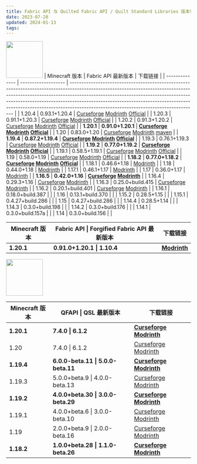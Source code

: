 ```yaml
---
title: Fabric API 与 Quilted Fabric API / Quilt Standard Libraries 版本列表
date: 2023-07-28
updated: 2024-01-13
tags:
---
```

[<img src="https://cdn.modrinth.com/data/P7dR8mSH/icon.png" width="100px" height="100px">](https://modrinth.com/mod/fabric-api)
| Minecraft 版本 | Fabric API 最新版本 | 下载链接                                                                                                                                                                                                                                                                                                                                                                       |
| -------------- | ------------------- | ------------------------------------------------------------------------------------------------------------------------------------------------------------------------------------------------------------------------------------------------------------------------------------------------------------------------------------------------------------------------------ |
| 1.20.4         | 0.93.1+1.20.4       | [Curseforge](https://edge.forgecdn.net/files/5025/338/fabric-api-0.93.1%2b1.20.4.jar)     [Modrinth](https://cdn.modrinth.com/data/P7dR8mSH/versions/2sYBLn0C/fabric-api-0.93.1%2B1.20.4.jar)                                                        [Official](https://maven.fabricmc.net/net/fabricmc/fabric-api/fabric-api/0.93.1%2B1.20.4/fabric-api-0.93.1%2B1.20.4.jar)  |
| 1.20.3         | 0.91.1+1.20.3       | [Curseforge](https://edge.forgecdn.net/files/4905/493/fabric-api-0.91.1%2b1.20.3.jar)       [Modrinth](https://cdn.modrinth.com/data/P7dR8mSH/versions/Yolngp3s/fabric-api-0.91.1%2B1.20.3.jar)                                                       [Official](https://maven.fabricmc.net/net/fabricmc/fabric-api/fabric-api/0.91.1%2B1.20.3/fabric-api-0.91.1%2B1.20.3.jar) |
| 1.20.2         | 0.91.3+1.20.2       | [Curseforge](https://edge.forgecdn.net/files/5010/352/fabric-api-0.91.3%2b1.20.2.jar)          [Modrinth](https://cdn.modrinth.com/data/P7dR8mSH/versions/E43lIzib/fabric-api-0.91.3%2B1.20.2.jar)                                                    [Official](https://maven.fabricmc.net/net/fabricmc/fabric-api/fabric-api/0.91.3%2B1.20.2/fabric-api-0.91.3%2B1.20.2.jar) |
| **1.20.1**     | **0.91.0+1.20.1**   | **[Curseforge](https://edge.forgecdn.net/files/4902/738/fabric-api-0.91.0%2b1.20.1.jar) [Modrinth](https://cdn.modrinth.com/data/P7dR8mSH/versions/YblXfKtI/fabric-api-0.91.0%2B1.20.1.jar) [Official](https://maven.fabricmc.net/net/fabricmc/fabric-api/fabric-api/0.91.0%2B1.20.1/fabric-api-0.91.0%2B1.20.1.jar)**                                                         |
| 1.20           | 0.83.0+1.20         | [Curseforge](https://edge.forgecdn.net/files/4559/72/fabric-api-0.83.0+1.20.jar) [Modrinth](https://cdn.modrinth.com/data/P7dR8mSH/versions/n2c5lxAo/fabric-api-0.83.0%2B1.20.jar) [maven](https://maven.fabricmc.net/net/fabricmc/fabric-api/fabric-api/0.83.0%2B1.20/fabric-api-0.83.0%2B1.20.jar)                                                                           |
| **1.19.4**     | **0.87.2+1.19.4**   | **[Curseforge](https://edge.forgecdn.net/files/4834/896/fabric-api-0.87.2%2b1.19.4.jar) [Modrinth](https://cdn.modrinth.com/data/P7dR8mSH/versions/nyAmoHlr/fabric-api-0.87.2%2B1.19.4.jar) [Official](https://maven.fabricmc.net/net/fabricmc/fabric-api/fabric-api/0.87.2%2B1.19.4/fabric-api-0.87.2%2B1.19.4.jar)**                                                         |
| 1.19.3         | 0.76.1+1.19.3       | [Curseforge](https://edge.forgecdn.net/files/4485/410/fabric-api-0.76.1+1.19.3.jar) [Modrinth](https://cdn.modrinth.com/data/P7dR8mSH/versions/jyKnHEDY/fabric-api-0.76.1%2B1.19.3.jar)    [Official](https://maven.fabricmc.net/net/fabricmc/fabric-api/fabric-api/0.76.1%2B1.19.3/fabric-api-0.76.1%2B1.19.3.jar)                                                            |
| **1.19.2**     | **0.77.0+1.19.2**   | **[Curseforge](https://edge.forgecdn.net/files/4902/659/fabric-api-0.77.0%2b1.19.2.jar) [Modrinth](https://cdn.modrinth.com/data/P7dR8mSH/versions/6g95K303/fabric-api-0.77.0%2B1.19.2.jar) [Official](https://maven.fabricmc.net/net/fabricmc/fabric-api/fabric-api/0.77.0%2B1.19.2/fabric-api-0.77.0%2B1.19.2.jar)**                                                         |
| 1.19.1         | 0.58.5+1.19.1       | [Curseforge](hhttps://edge.forgecdn.net/files/3902/660/fabric-api-0.58.5+1.19.1.jar)  [Modrinth](https://cdn.modrinth.com/data/P7dR8mSH/versions/0.58.5%2B1.19.1/fabric-api-0.58.5%2B1.19.1.jar)        [Official](https://maven.fabricmc.net/net/fabricmc/fabric-api/fabric-api/0.58.5%2B1.19.1/fabric-api-0.58.5%2B1.19.1.jar)                                               |
| 1.19           | 0.58.0+1.19         | [Curseforge](https://edge.forgecdn.net/files/3891/323/fabric-api-0.58.0+1.19.jar)  [Modrinth](https://cdn.modrinth.com/data/P7dR8mSH/versions/0.58.0%2B1.19/fabric-api-0.58.0%2B1.19.jar)         [Official](https://maven.fabricmc.net/net/fabricmc/fabric-api/fabric-api/0.58.0%2B1.19/fabric-api-0.58.0%2B1.19.jar)                                                         |
| **1.18.2**     | **0.77.0+1.18.2**   | **[Curseforge](https://edge.forgecdn.net/files/4902/647/fabric-api-0.77.0%2b1.18.2.jar) [Modrinth](https://cdn.modrinth.com/data/P7dR8mSH/versions/qk28POfr/fabric-api-0.77.0%2B1.18.2.jar) [Official](https://maven.fabricmc.net/net/fabricmc/fabric-api/fabric-api/0.77.0%2B1.18.2/fabric-api-0.77.0%2B1.18.2.jar)**                                                         |
| 1.18.1         | 0.46.6+1.18         | [Modrinth](https://cdn.modrinth.com/data/P7dR8mSH/versions/0.46.6%2B1.18/fabric-api-0.46.6%2B1.18.jar)                                                                                                                                                                                                                                                                         |
| 1.18           | 0.44.0+1.18         | [Modrinth](https://cdn.modrinth.com/data/P7dR8mSH/versions/0.44.0%2B1.18/fabric-api-0.44.0%2B1.18.jar)                                                                                                                                                                                                                                                                         |
| 1.17.1         | 0.46.1+1.17         | [Modrinth](https://cdn.modrinth.com/data/P7dR8mSH/versions/0.46.1%2B1.17/fabric-api-0.46.1%2B1.17.jar)                                                                                                                                                                                                                                                                         |
| 1.17           | 0.36.0+1.17         | [Modrinth](https://cdn.modrinth.com/data/P7dR8mSH/versions/0.36.0%2B1.17/fabric-api-0.36.0%2B1.17.jar)                                                                                                                                                                                                                                                                         |
| **1.16.5**     | **0.42.0+1.16**     | **[Curseforge](https://edge.forgecdn.net/files/3516/413/fabric-api-0.42.0+1.16.jar) [Modrinth](https://cdn.modrinth.com/data/P7dR8mSH/versions/0.42.0%2B1.16/fabric-api-0.42.0%2B1.16.jar)**                                                                                                                                                                                   |
| 1.16.4         | 0.29.3+1.16         | [Curseforge](https://edge.forgecdn.net/files/3159/126/fabric-api-0.29.3+1.16.jar) [Modrinth](https://cdn.modrinth.com/data/P7dR8mSH/versions/0.29.3%2B1.16/fabric-api-0.29.3%2B1.16.jar)                                                                                                                                                                                       |
| 1.16.3         | 0.25.0+build.415    | [Curseforge](https://edge.forgecdn.net/files/3097/415/fabric-api-0.25.0+build.415-1.16.jar) [Modrinth](https://cdn.modrinth.com/data/P7dR8mSH/versions/0.25.0%2Bbuild.415-1.16/fabric-api-0.25.0%2Bbuild.415-1.16.jar)                                                                                                                                                         |
| 1.16.2         | 0.20.1+build.401    | [Curseforge](https://edge.forgecdn.net/files/3049/174/fabric-api-0.20.1+build.401-1.16.jar) [Modrinth](https://cdn.modrinth.com/data/P7dR8mSH/versions/0.20.1%2Bbuild.401-1.16/fabric-api-0.20.1%2Bbuild.401-1.16.jar)                                                                                                                                                         |
| 1.16.1         | 0.18.0+build.387    |                                                                                                                                                                                                                                                                                                                                                                                |
| 1.16           | 0.13.1+build.370    |                                                                                                                                                                                                                                                                                                                                                                                |
| 1.15.2         | 0.28.5+1.15         |                                                                                                                                                                                                                                                                                                                                                                                |
| 1.15.1         | 0.4.27+build.286    |                                                                                                                                                                                                                                                                                                                                                                                |
| 1.15           | 0.4.27+build.286    |                                                                                                                                                                                                                                                                                                                                                                                |
| 1.14.4         | 0.28.5+1.14         |                                                                                                                                                                                                                                                                                                                                                                                |
| 1.14.3         | 0.3.0+build.198     |                                                                                                                                                                                                                                                                                                                                                                                |
| 1.14.2         | 0.3.0+build.176     |                                                                                                                                                                                                                                                                                                                                                                                |
| 1.14.1         | 0.3.0+build.157a    |                                                                                                                                                                                                                                                                                                                                                                                |
| 1.14           | 0.3.0+build.156     |                                                                                                                                                                                                                                                                                                                                                                                |

| Minecraft 版本 | Fabric API \| Forgified Fabric API 最新版本 | 下载链接                                                                                                         |
| -------------- | ------------------------------------------- | ---------------------------------------------------------------------------------------------------------------- |
| **1.20.1**     | **0.91.0+1.20.1 \| 1.10.4**                 | **[Modrinth](https://cdn.modrinth.com/data/Aqlf1Shp/versions/rdpIJ7r3/fabric-api-0.91.0%2B1.10.4%2B1.20.1.jar)** |

[<img src="https://cdn.modrinth.com/data/qvIfYCYJ/icon.png" width="100px" height="100px">](https://modrinth.com/mod/qsl)

| Minecraft 版本 | QFAPI \| QSL 最新版本              | 下载链接                                                                                                                                                                                                                                                                      |
| -------------- | ---------------------------------- | ----------------------------------------------------------------------------------------------------------------------------------------------------------------------------------------------------------------------------------------------------------------------------- |
| **1.20.1**     | **7.4.0 \| 6.1.2**                 | **[Curseforge](https://edge.forgecdn.net/files/4787/908/qfapi-7.4.0_qsl-6.1.2_fapi-0.90.0_mc-1.20.1.jar) [Modrinth](https://cdn.modrinth.com/data/qvIfYCYJ/versions/GjvWb8WQ/qfapi-7.4.0_qsl-6.1.2_fapi-0.90.0_mc-1.20.1.jar)**                                               |
| 1.20           | 7.4.0 \| 6.1.2                     | [Curseforge](https://edge.forgecdn.net/files/4787/908/qfapi-7.4.0_qsl-6.1.2_fapi-0.90.0_mc-1.20.1.jar) [Modrinth](https://cdn.modrinth.com/data/qvIfYCYJ/versions/GjvWb8WQ/qfapi-7.4.0_qsl-6.1.2_fapi-0.90.0_mc-1.20.1.jar)                                                   |
| **1.19.4**     | **6.0.0-beta.11 \| 5.0.0-beta.11** | **[Curseforge](https://edge.forgecdn.net/files/4810/218/qfapi-6.0.0-beta.11_qsl-5.0.0-beta.11_fapi-0.87.0_mc-1.19.4.jar) [Modrinth](https://cdn.modrinth.com/data/qvIfYCYJ/versions/BQoiDT9n/qfapi-6.0.0-beta.11_qsl-5.0.0-beta.11_fapi-0.87.0_mc-1.19.4.jar)**               |
| 1.19.3         | 5.0.0+beta.9 \| 4.0.0-beta.13      | [Curseforge](https://edge.forgecdn.net/files/4561/336/qfapi-6.0.0-beta.9_qsl-5.0.0-beta.10_fapi-0.83.0_mc-1.19.4.jar) [Modrinth](https://edge.forgecdn.net/files/4475/529/qfapi-5.0.0-beta.9_qsl-4.0.0-beta.13_fapi-0.76.0_mc-1.19.3.jar)                                     |
| **1.19.2**     | **4.0.0+beta.30 \| 3.0.0-beta.29** | **[Curseforge](https://edge.forgecdn.net/files/4460/505/qfapi-4.0.0-beta.30_qsl-3.0.0-beta.29_fapi-0.76.0_mc-1.19.2.jar) [Modrinth](https://cdn.modrinth.com/data/qvIfYCYJ/versions/BTCxVi75/qfapi-4.0.0-beta.30_qsl-3.0.0-beta.29_fapi-0.76.0_mc-1.19.2.jar)**               |
| 1.19.1         | 4.0.0+beta.6 \| 3.0.0-beta.10      | [Curseforge](https://edge.forgecdn.net/files/3920/200/qfapi-4.0.0-beta.6_qsl-3.0.0-beta.10_fapi-0.58.5_mc-1.19.1.jar) [Modrinth](https://cdn.modrinth.com/data/qvIfYCYJ/versions/4.0.0-beta.6%2B0.58.5-1.19.1/qfapi-4.0.0-beta.6_qsl-3.0.0-beta.10_fapi-0.58.5_mc-1.19.1.jar) |
| 1.19           | 2.0.0+beta.9 \| 2.0.0-beta.16      | [Curseforge](https://edge.forgecdn.net/files/3891/499/qfapi-2.0.0-beta.9_qsl-2.0.0-beta.16_fapi-0.58.0_mc-1.19.jar) [Modrinth](https://cdn.modrinth.com/data/qvIfYCYJ/versions/2.0.0-beta.9%2B0.58.0-1.19/qfapi-2.0.0-beta.9_qsl-2.0.0-beta.16_fapi-0.58.0_mc-1.19.jar)       |
| **1.18.2**     | **1.0.0+beta.28 \| 1.1.0-beta.26** | **[Curseforge](https://edge.forgecdn.net/files/4102/455/qfapi-1.0.0-beta.28_qsl-1.1.0-beta.26_fapi-0.67.0_mc-1.18.2.jar) [Modrinth](https://cdn.modrinth.com/data/qvIfYCYJ/versions/U0wSVcD2/qfapi-1.0.0-beta.28_qsl-1.1.0-beta.26_fapi-0.67.0_mc-1.18.2.jar)**               |
